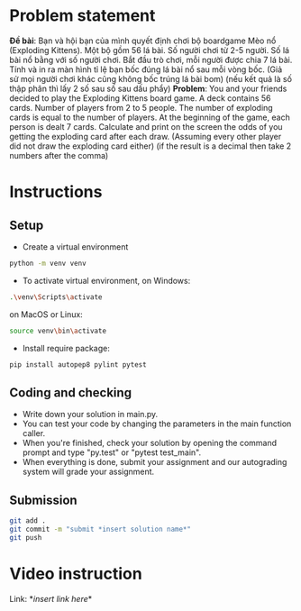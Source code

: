 # Problem statement
**Đề bài**: Bạn và hội bạn của mình quyết định chơi bộ boardgame Mèo nổ (Exploding Kittens). Một bộ gồm 56 lá bài. Số người chơi từ 2-5 người. Số lá bài nổ bằng với số người chơi. Bắt đầu trò chơi, mỗi người được chia 7 lá bài. Tính và in ra màn hình tỉ lệ bạn bốc đúng lá bài nổ sau mỗi vòng bốc. 
(Giả sử mọi người chơi khác cũng không bốc trúng lá bài bom) 
(nếu kết quả là số thập phân thì lấy 2 số sau số sau dấu phẩy)
**Problem**: You and your friends decided to play the Exploding Kittens board game. A deck contains 56 cards. Number of players from 2 to 5 people. The number of exploding cards is equal to the number of players. At the beginning of the game, each person is dealt 7 cards. Calculate and print on the screen the odds of you getting the exploding card after each draw. 
(Assuming every other player did not draw the exploding card either) 
(if the result is a decimal then take 2 numbers after the comma)

# Instructions

## Setup

- Create a virtual environment

```bash
python -m venv venv
```

- To activate virtual environment, on Windows:

```bash
.\venv\Scripts\activate
```

on MacOS or Linux:

```bash
source venv\bin\activate
```

- Install require package:

```bash
pip install autopep8 pylint pytest
```

## Coding and checking

- Write down your solution in main.py.
- You can test your code by changing the parameters in the main function caller.
- When you're finished, check your solution by opening the command prompt and type "py.test" or "pytest test_main".
- When everything is done, submit your assignment and our autograding system will grade your assignment.

## Submission

```bash
git add .
git commit -m "submit *insert solution name*"
git push
```

# Video instruction

Link: \*_insert link here_\*
